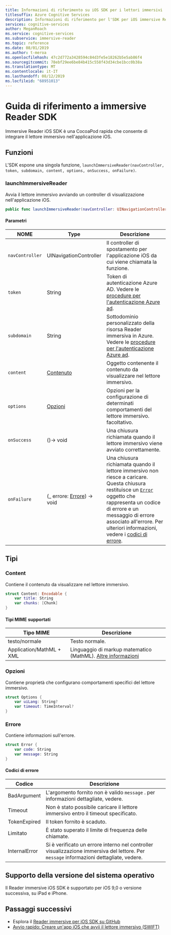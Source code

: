 ```yaml
---
title: Informazioni di riferimento su iOS SDK per i lettori immersivi
titlesuffix: Azure Cognitive Services
description: Informazioni di riferimento per l'SDK per iOS immersive Reader
services: cognitive-services
author: MeganRoach
ms.service: cognitive-services
ms.subservice: immersive-reader
ms.topic: reference
ms.date: 08/01/2019
ms.author: t-meroa
ms.openlocfilehash: 47c2d772a3428594c84d3fe5e18262b5e5ab86f4
ms.sourcegitcommit: 78ebf29ee6be84b415c558f43d34cbe1bcc0b38a
ms.translationtype: MT
ms.contentlocale: it-IT
ms.lasthandoff: 08/12/2019
ms.locfileid: "68951013"
---
```

# <a name="immersive-reader-sdk-reference"></a>Guida di riferimento a immersive Reader SDK

Immersive Reader iOS SDK è una CocoaPod rapida che consente di integrare il lettore immersivo nell'applicazione iOS.

## <a name="functions"></a>Funzioni

L'SDK espone una singola funzione, `launchImmersiveReader(navController, token, subdomain, content, options, onSuccess, onFailure)`.

### <a name="launchimmersivereader"></a>launchImmersiveReader

Avvia il lettore immersivo avviando un controller di visualizzazione nell'applicazione iOS.

```swift
public func launchImmersiveReader(navController: UINavigationController, token: String, subdomain: String, content: Content, options: Options?, onSuccess: @escaping () -> Void, onFailure: @escaping (_ error: Error) -> Void)
```

#### <a name="parameters"></a>Parametri

| NOME | Type | Descrizione |
| ---- | ---- |------------ |
| `navController` | UINavigationController | Il controller di spostamento per l'applicazione iOS da cui viene chiamata la funzione. |
| `token` | String | Token di autenticazione Azure AD. Vedere le [procedure per l'autenticazione Azure ad](./azure-active-directory-authentication.md). |
| `subdomain` | String | Sottodominio personalizzato della risorsa Reader immersiva in Azure. Vedere le [procedure per l'autenticazione Azure ad](./azure-active-directory-authentication.md). |
| `content` | [Contenuto](#content) | Oggetto contenente il contenuto da visualizzare nel lettore immersivo. |
| `options` | [Opzioni](#options) | Opzioni per la configurazione di determinati comportamenti del lettore immersivo. facoltativo. |
| `onSuccess` | ()-> void | Una chiusura richiamata quando il lettore immersivo viene avviato correttamente. |
| `onFailure` | (_ errore: [Errore](#error)) -> void | Una chiusura richiamata quando il lettore immersivo non riesce a caricare. Questa chiusura restituisce un [`Error`](#error) oggetto che rappresenta un codice di errore e un messaggio di errore associato all'errore. Per ulteriori informazioni, vedere i [codici di errore](#error-codes). |

## <a name="types"></a>Tipi

### <a name="content"></a>Content

Contiene il contenuto da visualizzare nel lettore immersivo.

```swift
struct Content: Encodable {
    var title: String
    var chunks: [Chunk]
}
```

#### <a name="supported-mime-types"></a>Tipi MIME supportati

| Tipo MIME | Descrizione |
| --------- | ----------- |
| testo/normale | Testo normale. |
| Application/MathML + XML | Linguaggio di markup matematico (MathML). [Altre informazioni](https://developer.mozilla.org/en-US/docs/Web/MathML)

### <a name="options"></a>Opzioni

Contiene proprietà che configurano comportamenti specifici del lettore immersivo.

```swift
struct Options {
    var uiLang: String?
    var timeout: TimeInterval?
}
```

### <a name="error"></a>Errore

Contiene informazioni sull'errore.

```swift
struct Error {
    var code: String
    var message: String
}
```

#### <a name="error-codes"></a>Codici di errore

| Codice | Descrizione |
| ---- | ----------- |
| BadArgument | L'argomento fornito non è valido `message` . per informazioni dettagliate, vedere. |
| Timeout | Non è stato possibile caricare il lettore immersivo entro il timeout specificato. |
| TokenExpired | Il token fornito è scaduto. |
| Limitato | È stato superato il limite di frequenza delle chiamate. |
| InternalError | Si è verificato un errore interno nel controller visualizzazione immersiva del lettore. Per `message` informazioni dettagliate, vedere.|

## <a name="os-version-support"></a>Supporto della versione del sistema operativo

Il Reader immersive iOS SDK è supportato per iOS 9,0 o versione successiva, su iPad e iPhone.

## <a name="next-steps"></a>Passaggi successivi

* Esplora il [Reader immersive per iOS SDK su GitHub](https://github.com/microsoft/immersive-reader-sdk/iOS)
* [Avvio rapido: Creare un'app iOS che avvii il lettore immersivo (SWIFT)](./ios-quickstart.md)